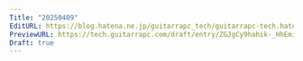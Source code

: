 ```yaml
---
Title: "20250409"
EditURL: https://blog.hatena.ne.jp/guitarrapc_tech/guitarrapc-tech.hatenablog.com/atom/entry/6802418398413742147
PreviewURL: https://tech.guitarrapc.com/draft/entry/ZGJgCy9hahik-_HhEmiXoTg7Z4c
Draft: true
---
```


